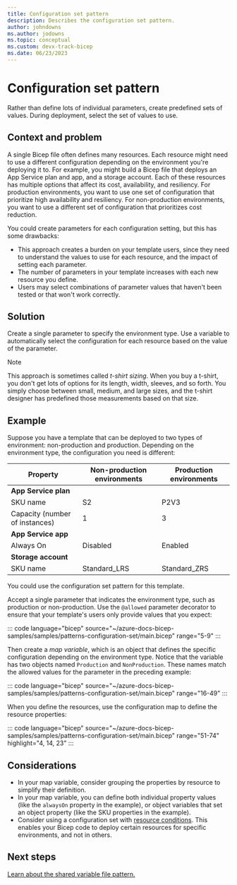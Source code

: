 ```yaml
---
title: Configuration set pattern
description: Describes the configuration set pattern.
author: johndowns
ms.author: jodowns
ms.topic: conceptual
ms.custom: devx-track-bicep
ms.date: 06/23/2023
---
```


# Configuration set pattern

Rather than define lots of individual parameters, create predefined sets of values. During deployment, select the set of values to use.

## Context and problem

A single Bicep file often defines many resources. Each resource might need to use a different configuration depending on the environment you're deploying it to. For example, you might build a Bicep file that deploys an App Service plan and app, and a storage account. Each of these resources has multiple options that affect its cost, availability, and resiliency. For production environments, you want to use one set of configuration that prioritize high availability and resiliency. For non-production environments, you want to use a different set of configuration that prioritizes cost reduction.

You could create parameters for each configuration setting, but this has some drawbacks:

- This approach creates a burden on your template users, since they need to understand the values to use for each resource, and the impact of setting each parameter.
- The number of parameters in your template increases with each new resource you define.
- Users may select combinations of parameter values that haven't been tested or that won't work correctly.

## Solution

Create a single parameter to specify the environment type. Use a variable to automatically select the configuration for each resource based on the value of the parameter.

> [!NOTE]
> This approach is sometimes called _t-shirt sizing_. When you buy a t-shirt, you don't get lots of options for its length, width, sleeves, and so forth. You simply choose between small, medium, and large sizes, and the t-shirt designer has predefined those measurements based on that size.

## Example

Suppose you have a template that can be deployed to two types of environment: non-production and production. Depending on the environment type, the configuration you need is different:

| Property | Non-production environments | Production environments |
|-|-|-|
| **App Service plan** |
| SKU name | S2 | P2V3 |
| Capacity (number of instances) | 1 | 3 |
| **App Service app** |
| Always On | Disabled | Enabled |
| **Storage account** |
| SKU name | Standard_LRS | Standard_ZRS |

You could use the configuration set pattern for this template.

Accept a single parameter that indicates the environment type, such as production or non-production. Use the `@allowed` parameter decorator to ensure that your template's users only provide values that you expect:

::: code language="bicep" source="~/azure-docs-bicep-samples/samples/patterns-configuration-set/main.bicep" range="5-9" :::

Then create a _map variable_, which is an object that defines the specific configuration depending on the environment type. Notice that the variable has two objects named `Production` and `NonProduction`. These names match the allowed values for the parameter in the preceding example:

::: code language="bicep" source="~/azure-docs-bicep-samples/samples/patterns-configuration-set/main.bicep" range="16-49" :::

When you define the resources, use the configuration map to define the resource properties:

::: code language="bicep" source="~/azure-docs-bicep-samples/samples/patterns-configuration-set/main.bicep" range="51-74" highlight="4, 14, 23" :::

## Considerations

- In your map variable, consider grouping the properties by resource to simplify their definition.
- In your map variable, you can define both individual property values (like the `alwaysOn` property in the example), or object variables that set an object property (like the SKU properties in the example).
- Consider using a configuration set with [resource conditions](conditional-resource-deployment.md). This enables your Bicep code to deploy certain resources for specific environments, and not in others.

## Next steps

[Learn about the shared variable file pattern.](patterns-shared-variable-file.md)
